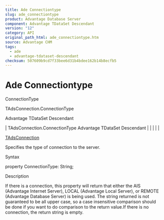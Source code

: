 ```yaml
---
title: Ade Connectiontype
slug: ade_connectiontype
product: Advantage Database Server
component: Advantage TDataSet Descendant
version: "12"
category: API
original_path_html: ade_connectiontype.htm
source: Advantage CHM
tags:
  - ade
  - advantage-tdataset-descendant
checksum: 507609b9cd7f33bee6d31b4bdee162b14b8ecfb5
---
```


# Ade Connectiontype

ConnectionType

TAdsConnection.ConnectionType

Advantage TDataSet Descendant

| TAdsConnection.ConnectionType  Advantage TDataSet Descendant |  |  |  |  |

[TAdsConnection](ade_tadsconnection_7.md)

Specifies the type of connection to the server.

Syntax

property ConnectionType: String;

Description

If there is a connection, this property will return that either the AIS (Advantage Internet Server), LOCAL (Advantage Local Server), or REMOTE (Advantage Database Server) is being used. The string returned is not guaranteed to be all upper case, so a case insensitive comparison should be done if you want to do comparison to the return value.If there is no connection, the return string is empty.
